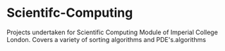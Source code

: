 # Scientifc-Computing
Projects undertaken for Scientific Computing Module of Imperial College London. Covers a variety of sorting algorithms and PDE's.algorithms  
